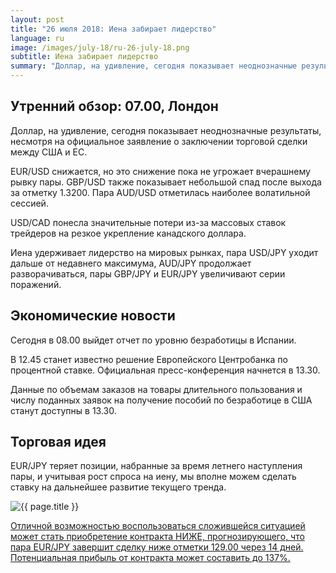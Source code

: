 ```yaml
---
layout: post
title: "26 июля 2018: Иена забирает лидерство"
language: ru
image: /images/july-18/ru-26-july-18.png
subtitle: Иена забирает лидерство
summary: "Доллар, на удивление, сегодня показывает неоднозначные результаты, несмотря на официальное заявление о заключении торговой сделки между США и ЕС"
---
```

## Утренний обзор: 07.00, Лондон
 
Доллар, на удивление, сегодня показывает неоднозначные результаты, несмотря на официальное заявление о заключении торговой сделки между США и ЕС.

EUR/USD снижается, но это снижение пока не угрожает вчерашнему рывку пары. GBP/USD также показывает небольшой спад после выхода за отметку 1.3200. Пара AUD/USD отметилась наиболее волатильной сессией.

USD/CAD понесла значительные потери из-за массовых ставок трейдеров на резкое укрепление канадского доллара.

Иена удерживает лидерство на мировых рынках, пара USD/JPY уходит дальше от недавнего максимума, AUD/JPY продолжает разворачиваться, пары GBP/JPY и EUR/JPY увеличивают серии поражений.
 
## Экономические новости
 
Сегодня в 08.00 выйдет отчет по уровню безработицы в Испании.

В 12.45 станет известно решение Европейского Центробанка по процентной ставке. Официальная пресс-конференция начнется в 13.30.

Данные по объемам заказов на товары длительного пользования и числу поданных заявок на получение пособий по безработице в США станут доступны в 13.30.
 
## Торговая идея
 
EUR/JPY теряет позиции, набранные за время летнего наступления пары, и учитывая рост спроса на иену, мы вполне можем сделать ставку на дальнейшее развитие текущего тренда.

<img src="{{ site.url }}/images/july-18/ru-26-july-18.png" alt="{{ page.title }}"  title="{{ page.title }}">

<a href="%LINK%%?currency=USD&market=forex&underlying=frxEURJPY&formname=higherlower&duration_amount=14&duration_units=d&amount=10&amount_type=stake&expiry_type=duration&barrier=129" target="_blank">Отличной возможностью воспользоваться сложившейся ситуацией может стать приобретение контракта НИЖЕ, прогнозирующего, что пара EUR/JPY завершит сделку ниже отметки 129.00 через 14 дней. Потенциальная прибыль от контракта может составить до 137%.</a>
